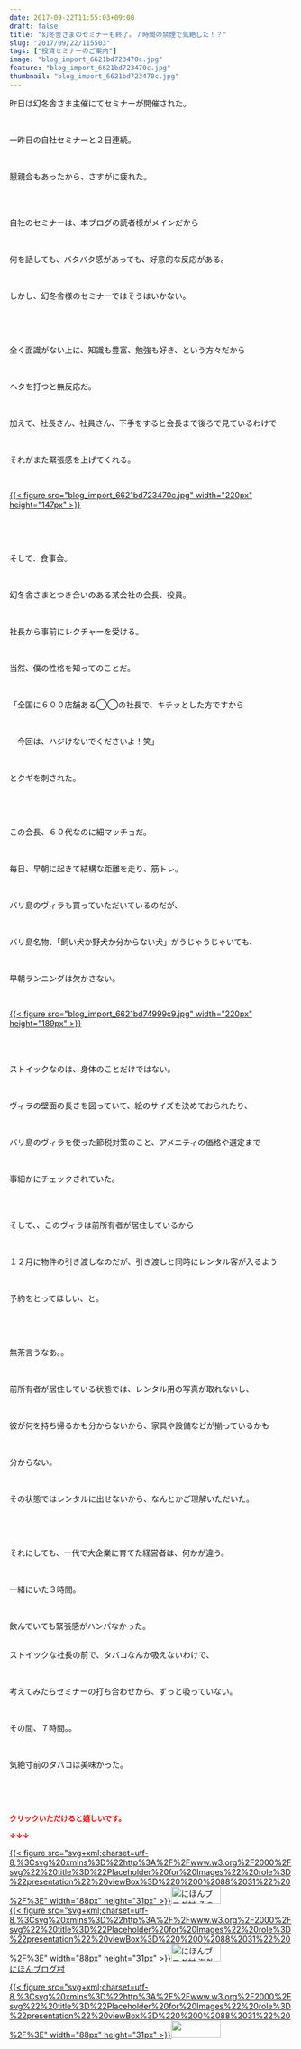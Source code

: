 ```yaml
---
date: 2017-09-22T11:55:03+09:00
draft: false
title: "幻冬舎さまのセミナーも終了。７時間の禁煙で気絶した！？"
slug: "2017/09/22/115503"
tags: ["投資セミナーのご案内"]
image: "blog_import_6621bd723470c.jpg"
feature: "blog_import_6621bd723470c.jpg"
thumbnail: "blog_import_6621bd723470c.jpg"
---
```

<p>昨日は幻冬舎さま主催にてセミナーが開催された。</p><p> </p><p>一昨日の自社セミナーと２日連続。</p><p> </p><p>懇親会もあったから、さすがに疲れた。</p><p> </p><p><br/>自社のセミナーは、本ブログの読者様がメインだから</p><p> </p><p>何を話しても、バタバタ感があっても、好意的な反応がある。</p><p> </p><p>しかし、幻冬舎様のセミナーではそうはいかない。</p><p> </p><p> </p><p>全く面識がない上に、知識も豊富、勉強も好き、という方々だから</p><p> </p><p>ヘタを打つと無反応だ。</p><p> </p><p>加えて、社長さん、社員さん、下手をすると会長まで後ろで見ているわけで</p><p> </p><p>それがまた緊張感を上げてくれる。</p><p> </p><p><a href="blog_import_6621bd723470c.jpg">{{< figure src="blog_import_6621bd723470c.jpg" width="220px" height="147px" >}}</a></p><p> </p><p> </p><p>そして、食事会。</p><p> </p><p>幻冬舎さまとつき合いのある某会社の会長、役員。</p><p> </p><p>社長から事前にレクチャーを受ける。</p><p> </p><p>当然、僕の性格を知ってのことだ。</p><p> </p><p>「全国に６００店舗ある◯◯の社長で、キチッとした方ですから</p><p> </p><p>　今回は、ハジけないでくださいよ！笑」</p><p> </p><p>とクギを刺された。</p><p> </p><p> </p><p>この会長、６０代なのに細マッチョだ。</p><p> </p><p>毎日、早朝に起きて結構な距離を走り、筋トレ。</p><p> </p><p>バリ島のヴィラも買っていただいているのだが、</p><p> </p><p>バリ島名物、「飼い犬か野犬か分からない犬」がうじゃうじゃいても、</p><p> </p><p>早朝ランニングは欠かさない。</p><p> </p><p><a href="blog_import_6621bd74999c9.jpg">{{< figure src="blog_import_6621bd74999c9.jpg" width="220px" height="189px" >}}</a></p><p> </p><p><br/>ストイックなのは、身体のことだけではない。</p><p> </p><p>ヴィラの壁面の長さを図っていて、絵のサイズを決めておられたり、</p><p> </p><p>バリ島のヴィラを使った節税対策のこと、アメニティの価格や選定まで</p><p> </p><p>事細かにチェックされていた。</p><p> </p><p><br/>そして、、このヴィラは前所有者が居住しているから</p><p> </p><p>１２月に物件の引き渡しなのだが、引き渡しと同時にレンタル客が入るよう</p><p> </p><p>予約をとってほしい、と。</p><p> </p><p> </p><p>無茶言うなあ。。</p><p> </p><p>前所有者が居住している状態では、レンタル用の写真が取れないし、</p><p> </p><p>彼が何を持ち帰るかも分からないから、家具や設備などが揃っているかも</p><p> </p><p>分からない。</p><p> </p><p>その状態ではレンタルに出せないから、なんとかご理解いただいた。</p><p> </p><p> </p><p>それにしても、一代で大企業に育てた経営者は、何かが違う。</p><p> </p><p>一緒にいた３時間。</p><p> </p><p>飲んでいても緊張感がハンパなかった。</p><p><br/>ストイックな社長の前で、タバコなんか吸えないわけで、</p><p> </p><p>考えてみたらセミナーの打ち合わせから、ずっと吸っていない。</p><p> </p><p>その間、７時間。。</p><p> </p><p>気絶寸前のタバコは美味かった。</p><p> </p><p> </p><p><font color="#ff0000" size="2"><strong>クリックいただけると嬉しいです。</strong></font></p><p><font color="#ff0000" size="2"><strong>↓↓↓</strong></font></p><p><a href="ranking.html?p_cid=01260127" id="&amp;blogmura_banner" target="_blank">{{< figure src="svg+xml;charset=utf-8,%3Csvg%20xmlns%3D%22http%3A%2F%2Fwww.w3.org%2F2000%2Fsvg%22%20title%3D%22Placeholder%20for%20Images%22%20role%3D%22presentation%22%20viewBox%3D%220%200%2088%2031%22%20%2F%3E" width="88px" height="31px" >}}<noscript><img alt="にほんブログ村 その他生活ブログ 不動産投資へ" border="0" height="31" src="//life.blogmura.com/hudousantoushi/img/hudousantoushi88_31.gif" width="88"></noscript></a><br/><a href="ranking.html?p_cid=01260127" target="_blank">{{< figure src="svg+xml;charset=utf-8,%3Csvg%20xmlns%3D%22http%3A%2F%2Fwww.w3.org%2F2000%2Fsvg%22%20title%3D%22Placeholder%20for%20Images%22%20role%3D%22presentation%22%20viewBox%3D%220%200%2088%2031%22%20%2F%3E" width="88px" height="31px" >}}<noscript><img alt="にほんブログ村 海外生活ブログ バリ島情報へ" border="0" height="31" src="https://img-proxy.blog-video.jp/images?url=http%3A%2F%2Foverseas.blogmura.com%2Fbali%2Fimg%2Fbali88_31.gif" width="88"></noscript></a><br/><a href="ranking.html?p_cid=01260127" target="_blank">にほんブログ村</a></p><p><a href="link.php?1804582" title="人気ブログランキングへ">{{< figure src="svg+xml;charset=utf-8,%3Csvg%20xmlns%3D%22http%3A%2F%2Fwww.w3.org%2F2000%2Fsvg%22%20title%3D%22Placeholder%20for%20Images%22%20role%3D%22presentation%22%20viewBox%3D%220%200%2088%2031%22%20%2F%3E" width="88px" height="31px" >}}<noscript><img border="0" height="31" src="https://blog.with2.net/img/banner/banner_22.gif" width="88"></noscript></a></p><p> </p><p> </p>

